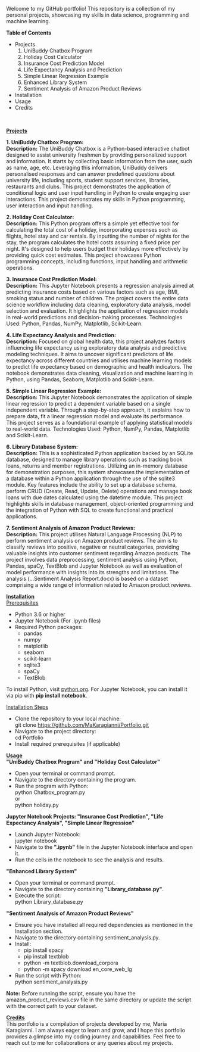Welcome to my GitHub portfolio! This repository is a collection of my personal projects, showcasing my skills in data science, programming and machine learning.

<b>Table of Contents</b> <br>
- Projects
  1. UniBuddy Chatbox Program
  2. Holiday Cost Calculator
  3. Insurance Cost Prediction Model
  4. Life Expectancy Analysis and Prediction
  5. Simple Linear Regression Example
  6. Enhanced Library System
  7. Sentiment Analysis of Amazon Product Reviews
- Installation
- Usage
- Credits<br>
<br>

<b><ins>Projects</ins></b><br>

<b>1. UniBuddy Chatbox Program:</b> <br>
<b>Description:</b> The UniBuddy Chatbox is a Python-based interactive chatbot designed to assist university freshmen by providing personalized support and information.
It starts by collecting basic information from the user, such as name, age, etc.
Leveraging this information, UniBuddy delivers personalised responses and can answer predefined questions about university life, including sports, student support services, libraries, restaurants and clubs.
This project demonstrates the application of conditional logic and user input handling in Python to create engaging user interactions.
This project demonstrates my skills in Python programming, user interaction and input handling.<br>

<b>2. Holiday Cost Calculator:</b> <br>
<b>Description:</b> This Python program offers a simple yet effective tool for calculating the total cost of a holiday, incorporating expenses such as flights, hotel stay and car rentals.
By inputting the number of nights for the stay, the program calculates the hotel costs assuming a fixed price per night.
It's designed to help users budget their holidays more effectively by providing quick cost estimates.
This project showcases Python programming concepts, including functions, input handling and arithmetic operations.<br>

<b>3. Insurance Cost Prediction Model:</b> <br>
<b>Description:</b> This Jupyter Notebook presents a regression analysis aimed at predicting insurance costs based on various factors such as age, BMI, smoking status and number of children.
The project covers the entire data science workflow including data cleaning, exploratory data analysis, model selection and evaluation.
It highlights the application of regression models in real-world predictions and decision-making processes.
Technologies Used: Python, Pandas, NumPy, Matplotlib, Scikit-Learn.<br>

<b>4. Life Expectancy Analysis and Prediction:</b> <br>
<b>Description:</b> Focused on global health data, this project analyzes factors influencing life expectancy using exploratory data analysis and predictive modeling techniques.
It aims to uncover significant predictors of life expectancy across different countries and utilises machine learning models to predict life expectancy based on demographic and health indicators.
The notebook demonstrates data cleaning, visualization and machine learning in Python, using Pandas, Seaborn, Matplotlib and Scikit-Learn.<br>

<b>5. Simple Linear Regression Example:</b> <br>
<b>Description:</b> This Jupyter Notebook demonstrates the application of simple linear regression to predict a dependent variable based on a single independent variable.
Through a step-by-step approach, it explains how to prepare data, fit a linear regression model and evaluate its performance.
This project serves as a foundational example of applying statistical models to real-world data.
Technologies Used: Python, NumPy, Pandas, Matplotlib and Scikit-Learn.<br>

<b>6. Library Database System:</b> <br>
<b>Description:</b> This is a sophisticated Python application backed by an SQLite database, designed to manage library operations such as tracking book loans, returns and member registrations.
Utilizing an in-memory database for demonstration purposes, this system showcases the implementation of a database within a Python application through the use of the sqlite3 module.
Key features include the ability to set up a database schema, perform CRUD (Create, Read, Update, Delete) operations and manage book loans with due dates calculated using the datetime module.
This project highlights skills in database management, object-oriented programming and the integration of Python with SQL to create functional and practical applications.<br>

<b>7. Sentiment Analysis of Amazon Product Reviews:</b> <br>
<b>Description:</b> This project utilises Natural Language Processing (NLP) to perform sentiment analysis on Amazon product reviews. The aim is to classify reviews into positive, negative or neutral categories, providing valuable insights into customer sentiment regarding Amazon products. The project involves data preprocessing, sentiment analysis using Python, Pandas, spaCy, TextBlob and Jupyter Notebook as well as evaluation of model performance with insights into its strengths and limitations. The analysis (...Sentiment Analysis Report.docx) is based on a dataset comprising a wide range of information related to Amazon product reviews.<br>

<b><ins>Installation</ins></b><br>
<ins>Prerequisites</ins><br>
- Python 3.6 or higher
- Jupyter Notebook (For .ipynb files)
- Required Python packages:
    - pandas
    - numpy
    - matplotlib
    - seaborn
    - scikit-learn
    - sqlite3
    - spaCy
    - TextBlob<br>
    
To install Python, visit [python.org](python.org). For Jupyter Notebook, you can install it via pip with <b>pip install notebook</b>.<br>

<ins>Installation Steps</ins></br>
- Clone the repository to your local machine:<br>
git clone https://github.com/MaKaragianni/Portfolio.git
- Navigate to the project directory:<br>
cd Portfolio
- Install required prerequisites (if applicable)

<b><ins>Usage</ins></b><br>
<b>"UniBuddy Chatbox Program" and "Holiday Cost Calculator"</b><br>
- Open your terminal or command prompt.<br>
- Navigate to the directory containing the program.<br>
- Run the program with Python:<br>
python Chatbox_program.py<br>
or<br>
python holiday.py<br>

<b>Jupyter Notebook Projects: "Insurance Cost Prediction", "Life Expectancy Analysis", "Simple Linear Regression"</b><br>
- Launch Jupyter Notebook:<br>
jupyter notebook<br>
- Navigate to the <b>".ipynb"</b> file in the Jupyter Notebook interface and open it.<br>
- Run the cells in the notebook to see the analysis and results.<br>

<b>"Enhanced Library System"</b><br>
- Open your terminal or command prompt.<br>
- Navigate to the directory containing <b>"Library_database.py"</b>.<br>
- Execute the script:<br>
python Library_database.py<br>

<b>"Sentiment Analysis of Amazon Product Reviews"</b><br>
- Ensure you have installed all required dependencies as mentioned in the Installation section.
- Navigate to the directory containing sentiment_analysis.py.
- Install:
  - pip install spacy
  - pip install textblob
  - python -m textblob.download_corpora
  - python -m spacy download en_core_web_lg<br>
- Run the script with Python:<br>
python sentiment_analysis.py<br>

<b>Note:</b> Before running the script, ensure you have the amazon_product_reviews.csv file in the same directory or update the script with the correct path to your dataset.<br>

<b><ins>Credits</ins></b><br>
This portfolio is a compilation of projects developed by me, Maria Karagianni.
I am always eager to learn and grow, and I hope this portfolio provides a glimpse into my coding journey and capabilities.
Feel free to reach out to me for collaborations or any queries about my projects.
